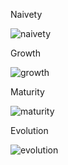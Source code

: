 Naivety

![naivety](https://github.com/aashrivastava/theprocess/assets/114686168/27d8d432-3842-4053-ab73-759fd9ace79c)

Growth

![growth](https://github.com/aashrivastava/theprocess/assets/114686168/4de86481-bd4f-426d-92e3-6909f1b1b9e9)

Maturity

![maturity](https://github.com/aashrivastava/theprocess/assets/114686168/5eb9a418-5418-49f2-b73d-9dd80fd1071b)

Evolution

![evolution](https://github.com/aashrivastava/theprocess/assets/114686168/30d453e3-c4d0-459e-8221-2279e4ed0dff)
